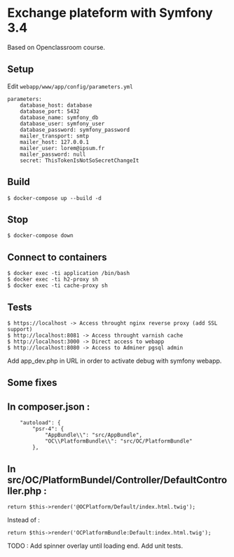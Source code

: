 Exchange plateform with Symfony 3.4
========

Based on Openclassroom course.

Setup
-----

Edit `webapp/www/app/config/parameters.yml`

```
parameters:
    database_host: database
    database_port: 5432
    database_name: symfony_db
    database_user: symfony_user
    database_password: symfony_password
    mailer_transport: smtp
    mailer_host: 127.0.0.1
    mailer_user: lorem@ipsum.fr
    mailer_password: null
    secret: ThisTokenIsNotSoSecretChangeIt

```

Build
-----

	$ docker-compose up --build -d

Stop
-----

	$ docker-compose down

Connect to containers
-----

	$ docker exec -ti application /bin/bash
	$ docker exec -ti h2-proxy sh
	$ docker exec -ti cache-proxy sh


Tests
-----

	$ https://localhost -> Access throught nginx reverse proxy (add SSL support)
	$ http://localhost:8081 -> Access throught varnish cache
	$ http://localhost:3000 -> Direct access to webapp
	$ http://localhost:8080 -> Access to Adminer pgsql admin

Add app_dev.php in URL in order to activate debug with symfony webapp.

Some fixes
-----	

## In composer.json :

```
    "autoload": {
        "psr-4": {
            "AppBundle\\": "src/AppBundle",
            "OC\\PlatformBundle\\": "src/OC/PlatformBundle"
        },
```

## In src/OC/PlatformBundel/Controller/DefaultController.php :


`return $this->render('@OCPlatform/Default/index.html.twig');`	

Instead of :

`return $this->render('OCPlatformBundle:Default:index.html.twig');`


TODO :
Add spinner overlay until loading end.
Add unit tests.

